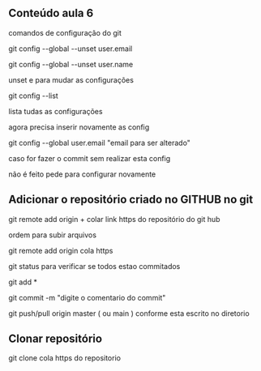 ## Conteúdo aula 6



comandos de configuração do git

git config --global --unset user.email

git config --global --unset user.name

unset e para mudar as configurações 



git config --list 

lista tudas as configurações 



agora precisa inserir novamente as config

git config --global user.email "email para ser alterado"



caso for fazer o commit sem realizar esta config 

não é feito pede para configurar novamente 





## Adicionar o repositório criado no GITHUB no git

git remote add  origin + colar link https do repositório do git hub 





ordem para subir arquivos 

git remote add origin cola https

git status para verificar se todos estao commitados

git add *

git  commit -m "digite o comentario do commit"

git push/pull origin master ( ou main ) conforme esta escrito no diretorio



## Clonar repositório 

git clone cola https do repositorio 

